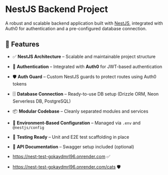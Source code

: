 # NestJS Backend Project

A robust and scalable backend application built with [NestJS](https://nestjs.com/), integrated with Auth0 for authentication and a pre-configured database connection.

## 🚀 Features

- ✅ **NestJS Architecture** – Scalable and maintainable project structure
- 🔐 **Authentication** – Integrated with **Auth0** for JWT-based authentication
- 🛡️ **Auth Guard** – Custom NestJS guards to protect routes using Auth0 tokens
- 🗄️ **Database Connection** – Ready-to-use DB setup (Drizzle ORM, Neon Serverless DB, PostgreSQL)
- 📦 **Modular Codebase** – Cleanly separated modules and services
- 🔧 **Environment-Based Configuration** – Managed via `.env` and `@nestjs/config`
- 🧪 **Testing Ready** – Unit and E2E test scaffolding in place
- 📁 **API Documentation** – Swagger setup included (optional)

- https://nest-test-gokaydmrl96.onrender.com ✅
- https://nest-test-gokaydmrl96.onrender.com/cats 🛡️
